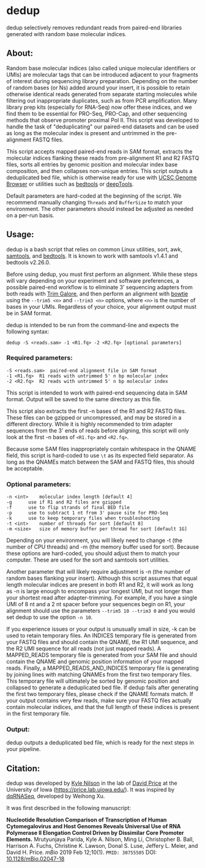 # dedup

dedup selectively removes redundant reads from paired-end libraries generated with random base molecular indices.

## About:

Random base molecular indices (also called unique molecular identifiers or UMIs) are molecular tags that can be introduced adjacent to your fragments of interest during sequencing library preparation. Depending on the number of random bases (or Ns) added around your insert, it is possible to retain otherwise identical reads generated from separate starting molecules while filtering out inappropriate duplicates, such as from PCR amplification. Many library prep kits (especially for RNA-Seq) now offer these indices, and we find them to be essential for PRO-Seq, PRO-Cap, and other sequencing methods that observe promoter proximal Pol II. This script was developed to handle the task of "deduplicating" our paired-end datasets and can be used as long as the molecular index is present and untrimmed in the pre-alignment FASTQ files.

This script accepts mapped paired-end reads in SAM format, extracts the molecular indices flanking these reads from pre-alignment R1 and R2 FASTQ files, sorts all entries by genomic position and molecular index base composition, and then collapses non-unique entries. This script outputs a deduplicated bed file, which is otherwise ready for use with [UCSC Genome Browser](http://genome.ucsc.edu/) or utilities such as [bedtools](http://bedtools.readthedocs.io/en/latest/) or [deepTools](http://deeptools.readthedocs.io/en/latest/).

Default parameters are hard-coded at the beginning of the script. We recommend manually changing `Threads` and `BufferSize` to match your environment. The other parameters should instead be adjusted as needed on a per-run basis.

## Usage:

dedup is a bash script that relies on common Linux utilities, sort, awk, [samtools](https://github.com/samtools/samtools/releases/latest), and [bedtools](http://bedtools.readthedocs.io/en/latest/). It is known to work with samtools v1.4.1 and bedtools v2.26.0.

Before using dedup, you must first perform an alignment. While these steps will vary depending on your experiment and software preferences, a possible paired-end workflow is to eliminate 3' sequencing adapters from both reads with [Trim Galore](https://github.com/FelixKrueger/TrimGalore/releases/latest), and then perform an alignment with [bowtie](https://github.com/BenLangmead/bowtie/releases/latest) using the `--trim5 <n>` and `--trim3 <n>` options, where `<n>` is the number of bases in your UMIs. Regardless of your choice, your alignment output must be in SAM format.

dedup is intended to be run from the command-line and expects the following syntax:

```
dedup -S <reads.sam> -1 <R1.fq> -2 <R2.fq> [optional parameters]
```

### Required parameters:

```
-S <reads.sam>	paired-end alignment file in SAM format
-1 <R1.fq>	R1 reads with untrimmed 5' n bp molecular index
-2 <R2.fq>	R2 reads with untrimmed 5' n bp molecular index
```

This script is intended to work with paired-end sequencing data in SAM format. Output will be saved to the same directory as this file.

This script also extracts the first -n bases of the R1 and R2 FASTQ files. These files can be gzipped or uncompressed, and may be stored in a different directory. While it is highly recommended to trim adapter sequences from the 3' ends of reads before aligning, this script will only look at the first -n bases of `<R1.fq>` and `<R2.fq>`.

Because some SAM files inappropriately contain whitespace in the QNAME field, this script is hard-coded to use `\t` as its expected field separator. As long as the QNAMEs match between the SAM and FASTQ files, this should be acceptable.

### Optional parameters:

```
-n <int>	molecular index length [default 4]
-g 		use if R1 and R2 files are gzipped
-f		use to flip strands of final BED file
-p		use to subtract 1 nt from 3' pause site for PRO-Seq
-k		use to keep temporary files when troubleshooting
-t <int>	number of threads for sort [default 8]
-m <size>	size of memory buffer per thread for sort [default 1G]
```

Depending on your environment, you will likely need to change -t (the number of CPU threads) and -m (the memory buffer used for sort). Because these options are hard-coded, you should adjust them to match your computer. These are used for the sort and samtools sort utilities.

Another parameter that will likely require adjustment is -n (the number of random bases flanking your insert). Although this script assumes that equal length molecular indices are present in both R1 and R2, it will work as long as -n is large enough to encompass your longest UMI, but not longer than your shortest read after adapter-trimming. For example, if you have a single UMI of 8 nt and a 2 nt spacer before your sequences begin on R1, your alignment should use the parameters `--trim5 10 --trim3 0` and you would set dedup to use the option `-n 10`.

If you experience issues or your output is unusually small in size, -k can be used to retain temporary files. An INDICES temporary file is generated from your FASTQ files and should contain the QNAME, the R1 UMI sequence, and the R2 UMI sequence for all reads (not just mapped reads). A MAPPED_READS temporary file is generated from your SAM file and should contain the QNAME and genomic position information of your mapped reads. Finally, a MAPPED_READS_AND_INDICES temporary file is generating by joining lines with matching QNAMEs from the first two temporary files. This temporary file will ultimately be sorted by genomic position and collapsed to generate a deduplicated bed file. If dedup fails after generating the first two temporary files, please check if the QNAME formats match. If your output contains very few reads, make sure your FASTQ files actually contain molecular indices, and that the full length of these indices is present in the first temporary file.

### Output:

dedup outputs a deduplicated bed file, which is ready for the next steps in your pipeline.

## Citation:

dedup was developed by [Kyle Nilson](https://github.com/kylenilson) in the lab of [David Price](https://github.com/P-TEFb) at the University of Iowa (https://price.lab.uiowa.edu/). It was inspired by [dqRNASeq](http://www.biooscientific.com/Next-Gen-Sequencing/Illumina-RNA-Seq-Library-Prep-Kits/NEXTflex-qRNA-Seq-Kit), developed by Weihong Xu.

It was first described in the following manuscript:

**Nucleotide Resolution Comparison of Transcription of Human Cytomegalovirus and Host Genomes Reveals Universal Use of RNA Polymerase II Elongation Control Driven by Dissimilar Core Promoter Elements.** Mrutyunjaya Parida, Kyle A. Nilson, Ming Li, Christopher B. Ball, Harrison A. Fuchs, Christine K. Lawson, Donal S. Luse, Jeffery L. Meier, and David H. Price. *mBio* 2019 Feb 12;10(1). `PMID: 30755505` DOI: [10.1128/mBio.02047-18](https://doi.org/10.1128/mBio.02047-18)  

